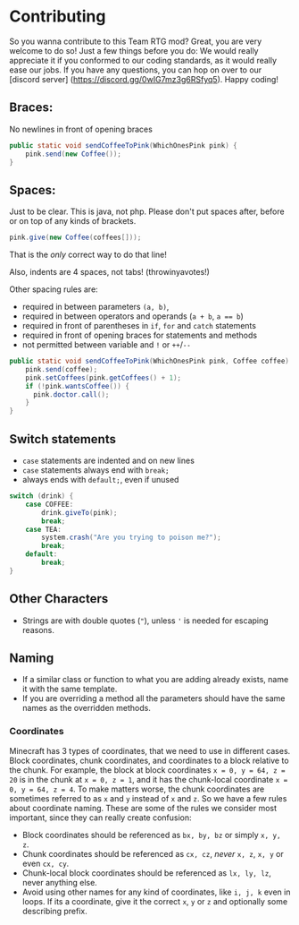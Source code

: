 Contributing
===
So you wanna contribute to this Team RTG mod? Great, you are very welcome to do so! Just a few things before you do: We would really appreciate it if you conformed to our coding standards, as it would really ease our jobs.
If you have any questions, you can hop on over to our [discord server] (https://discord.gg/0wIG7mz3g6RSfyq5).
Happy coding!

Braces:
----
No newlines in front of opening braces
``` java
public static void sendCoffeeToPink(WhichOnesPink pink) {
    pink.send(new Coffee());
}
```

Spaces:
----
Just to be clear. This is java, not php. Please don't put spaces after, before or on top of any kinds of brackets.
``` java
pink.give(new Coffee(coffees[]));
```
That is the *only* correct way to do that line!

Also, indents are 4 spaces, not tabs! (throwinyavotes!)

Other spacing rules are:
 - required in between parameters `(a, b)`,
 - required in between operators and operands (`a + b`, `a == b`)
 - required in front of parentheses in `if`, `for` and `catch` statements
 - required in front of opening braces for statements and methods
 - not permitted between variable and `!` or `++`/`--`
``` java
public static void sendCoffeeToPink(WhichOnesPink pink, Coffee coffee) {
    pink.send(coffee);
    pink.setCoffees(pink.getCoffees() + 1);
    if (!pink.wantsCoffee()) {
      pink.doctor.call();
    }
}
```

Switch statements
----
 - `case` statements are indented and on new lines
 - `case` statements always end with `break;`
 - always ends with `default;`, even if unused
``` java
switch (drink) {
    case COFFEE:
        drink.giveTo(pink);
        break;
    case TEA:
        system.crash("Are you trying to poison me?");
        break;
    default:
        break;
}
```

Other Characters
----
 - Strings are with double quotes (`"`), unless `'` is needed for escaping reasons.

Naming
----
 - If a similar class or function to what you are adding already exists, name it with the same template.
 - If you are overriding a method all the parameters should have the same names as the overridden methods.

### Coordinates ###
Minecraft has 3 types of coordinates, that we need to use in different cases. Block coordinates, chunk coordinates,
and coordinates to a block relative to the chunk. For example, the block at block coordinates `x = 0, y = 64, z = 20` is in the chunk at `x = 0, z = 1`, and it has the chunk-local coordinate `x = 0, y = 64, z = 4`. To make matters worse, the chunk coordinates are sometimes referred to as `x` and `y` instead of `x` and `z`. So we have a few rules about coordinate naming. These are some of the rules we consider most important, since they can really create confusion:
 - Block coordinates should be referenced as `bx, by, bz` or simply `x, y, z`.
 - Chunk coordinates should be referenced as `cx, cz`, _never_ `x, z`, `x, y` or even `cx, cy`.
 - Chunk-local block coordinates should be referenced as `lx, ly, lz`, never anything else.
 - Avoid using other names for any kind of coordinates, like `i, j, k` even in loops. If its a coordinate, give it the correct `x`, `y` or `z` and optionally some describing prefix.
